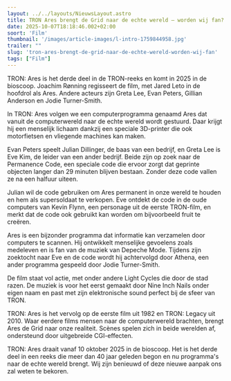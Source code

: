 ```yaml
---
layout: ../../layouts/NieuwsLayout.astro
title: TRON Ares brengt de Grid naar de echte wereld – worden wij fan?
date: 2025-10-07T18:18:46.002+02:00
soort: 'Film'
thumbnail: '/images/article-images/l-intro-1759844958.jpg'
trailer: ""
slug: 'tron-ares-brengt-de-grid-naar-de-echte-wereld-worden-wij-fan'
tags: ["Film"]
---
```


TRON: Ares is het derde deel in de TRON-reeks en komt in 2025 in de bioscoop.
Joachim Rønning regisseert de film, met Jared Leto in de hoofdrol als Ares.
Andere acteurs zijn Greta Lee, Evan Peters, Gillian Anderson en Jodie
Turner-Smith.

In TRON: Ares volgen we een computerprogramma genaamd Ares dat vanuit de
computerwereld naar de echte wereld wordt gestuurd. Daar krijgt hij een
menselijk lichaam dankzij een speciale 3D-printer die ook motorfietsen en
vliegende machines kan maken.

Evan Peters speelt Julian Dillinger, de baas van een bedrijf, en Greta Lee is
Eve Kim, de leider van een ander bedrijf. Beide zijn op zoek naar de Permanence
Code, een speciale code die ervoor zorgt dat geprinte objecten langer dan 29
minuten blijven bestaan. Zonder deze code vallen ze na een halfuur uiteen.

Julian wil de code gebruiken om Ares permanent in onze wereld te houden en hem
als supersoldaat te verkopen. Eve ontdekt de code in de oude computers van Kevin
Flynn, een personage uit de eerste TRON-film, en merkt dat de code ook gebruikt
kan worden om bijvoorbeeld fruit te creëren.

Ares is een bijzonder programma dat informatie kan verzamelen door computers te
scannen. Hij ontwikkelt menselijke gevoelens zoals medeleven en is fan van de
muziek van Depeche Mode. Tijdens zijn zoektocht naar Eve en de code wordt hij
achtervolgd door Athena, een ander programma gespeeld door Jodie Turner-Smith.

De film staat vol actie, met onder andere Light Cycles die door de stad razen.
De muziek is voor het eerst gemaakt door Nine Inch Nails onder eigen naam en
past met zijn elektronische sound perfect bij de sfeer van TRON.

TRON: Ares is het vervolg op de eerste film uit 1982 en TRON: Legacy uit 2010.
Waar eerdere films mensen naar de computerwereld brachten, brengt Ares de Grid
naar onze realiteit. Scènes spelen zich in beide werelden af, ondersteund door
uitgebreide CGI-effecten.

TRON: Ares draait vanaf 10 oktober 2025 in de bioscoop. Het is het derde deel in
een reeks die meer dan 40 jaar geleden begon en nu programma's naar de echte
wereld brengt. Wij zijn benieuwd of deze nieuwe aanpak ons zal weten te bekoren.